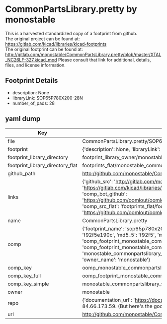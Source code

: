 # CommonPartsLibrary.pretty by monostable  
This is a harvested standardized copy of a footprint from github.  
The original project can be found at:  
https://gitlab.com/kicad/libraries/kicad-footprints  
The original footprint can be found at:
http://gitlab.com/monostable/CommonPartsLibrary.pretty/blob/master/XTAL_NC26LF-327.kicad_mod
Please consult that link for additional, details, files, and license information.  
## Footprint Details
* description: None  
* libraryLink: SOP65P780X200-28N  
* number_of_pads: 28  
## yaml dump  
| Key | Value |  
| --- | --- |  
| file | CommonPartsLibrary.pretty/SOP65P780X200-28N.kicad_mod |  
| footprint | {'description': None, 'libraryLink': 'SOP65P780X200-28N', 'number_of_pads': 28} |  
| footprint_library_directory | footprint_library_owner/monostable_CommonPartsLibrary.pretty |  
| footprint_library_directory_flat | footprints_flat/monostable_commonpartslibrary_sop65p780x200_28n/working |  
| github_path | http://github.com/monostable/CommonPartsLibrary.pretty/blob/master/SOP65P780X200-28N.kicad_mod |  
| links | {'github_src': 'http://gitlab.com/monostable/CommonPartsLibrary.pretty/blob/master/XTAL_NC26LF-327.kicad_mod', 'github_src_repo': 'https://gitlab.com/kicad/libraries/kicad-footprints', 'oomp_bot': 'footprints/monostable_commonpartslibrary_sop65p780x200_28n/working', 'oomp_bot_github': 'https://github.com/oomlout/oomlout_oomp_footprint_bot/tree/main/footprints/monostable_commonpartslibrary_sop65p780x200_28n/working', 'oomp_src_flat': 'footprints_flat/footprints_flat/monostable_commonpartslibrary_sop65p780x200_28n/working', 'oomp_src_flat_github': 'https://github.com/oomlout/oomlout_oomp_footprint_src/tree/main/footprints_flat/monostable_commonpartslibrary_sop65p780x200_28n/working'} |  
| name | CommonPartsLibrary.pretty |  
| oomp | {'footprint_name': 'sop65p780x200_28n', 'library_name': 'commonpartslibrary', 'md5': 'f92f5e190ca8e778bff0fdbfc07545f9', 'md5_10': 'f92f5e190c', 'md5_5': 'f92f5', 'md5_6': 'f92f5e', 'oomp_key': 'oomp_monostable_commonpartslibrary_sop65p780x200_28n', 'oomp_key_extra': 'oomp_footprint_monostable_commonpartslibrary_sop65p780x200_28n', 'oomp_key_full': 'oomp_footprint_monostable_commonpartslibrary_sop65p780x200_28n_f92f5e', 'oomp_key_simple': 'monostable_commonpartslibrary_sop65p780x200_28n', 'original_filename': 'CommonPartsLibrary.pretty/SOP65P780X200-28N.kicad_mod', 'owner_name': 'monostable'} |  
| oomp_key | oomp_monostable_commonpartslibrary_sop65p780x200_28n |  
| oomp_key_full | oomp_footprint_monostable_commonpartslibrary_sop65p780x200_28n |  
| oomp_key_simple | monostable_commonpartslibrary_sop65p780x200_28n |  
| owner | monostable |  
| repo | {'documentation_url': 'https://docs.github.com/rest/overview/resources-in-the-rest-api#rate-limiting', 'message': "API rate limit exceeded for 84.66.173.59. (But here's the good news: Authenticated requests get a higher rate limit. Check out the documentation for more details.)"} |  
| url | http://github.com/monostable/CommonPartsLibrary.pretty |  

